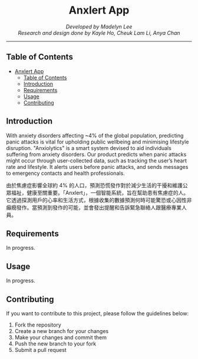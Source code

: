 # <div align="center">Anxlert App</div>

<div align="center"><i>Developed by Madelyn Lee</i></div>
<div align="center"><i>Research and design done by Kayle Ho, Cheuk Lam Li, Anya Chan</i></div>

***

## Table of Contents

- [Anxlert App](#project-title)
  - [Table of Contents](#table-of-contents)
  - [Introduction](#introduction)
  - [Requirements](#requirements)
  - [Usage](#usage)
  - [Contributing](#contributing)

## Introduction

With anxiety disorders affecting ~4% of the global population, predicting panic attacks is vital for upholding public wellbeing and minimising lifestyle disruption. "Anxiolytics" is a smart system devised to aid individuals suffering from anxiety disorders. Our product predicts when panic attacks might occur through user-collected data, such as tracking the user’s heart rate and lifestyle. It alerts users before panic attacks, and sends messages to emergency contacts and health professionals.

由於焦慮症影響全球約 4% 的人口，預測恐慌發作對於減少生活的干擾和維護公眾福祉，健康至關重要。「Anxlert」，一個智能系統，旨在幫助患有焦慮症的人。它透過探測用戶的心率和生活方式，根據收集的數據預測何時可能驚恐或心因性非癲癇發作。當預測到發作的可能，並會發出提醒和告訴緊急聯絡人跟醫療專業人員。

## Requirements

In progress.

## Usage

In progress.

## Contributing

If you want to contribute to this project, please follow the guidelines below:

1. Fork the repository
2. Create a new branch for your changes
3. Make your changes and commit them
4. Push the new branch to your fork
5. Submit a pull request
